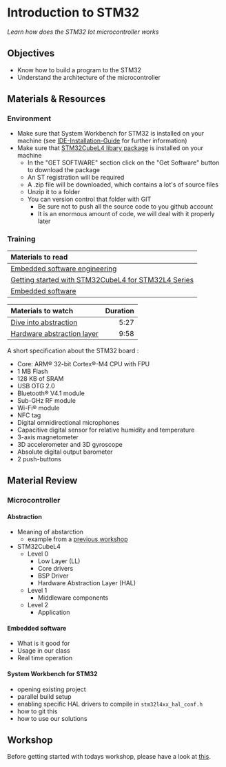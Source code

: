 # Introduction to STM32
*Learn how does the STM32 Iot microcontroller works*

## Objectives
- Know how to build a program to the STM32
- Understand the architecture of the microcontroller

## Materials & Resources
### Environment
  - Make sure that System Workbench for STM32 is installed on your machine (see [IDE-Installation-Guide](https://github.com/greenfox-academy/totoro-syllabus/blob/master/IDE-Installation-Guide.md) for further information)
  - Make sure that [STM32CubeL4 libary package](http://www.st.com/en/embedded-software/stm32cubel4.html) is installed on your machine
      - In the "GET SOFTWARE" section click on the "Get Software" button to download the package
      - An ST registration will be required
      - A .zip file will be downloaded, which contains a lot's of source files
      - Unzip it to a folder
      - You can version control that folder with GIT
          - Be sure not to push all the source code to you github account
          - It is an enormous amount of code, we will deal with it properly later

### Training

| Materials to read |
|:--------|
|[Embedded software engineering](https://www.linkedin.com/pulse/5-differences-between-embedded-maharajan)|
| [Getting started with STM32CubeL4 for STM32L4 Series](https://my.st.com/content/ccc/resource/technical/document/user_manual/74/09/3d/80/f9/39/4c/c7/DM00157440.pdf/files/DM00157440.pdf/jcr:content/translations/en.DM00157440.pdf)|
| [Embedded software](http://internetofthingsagenda.techtarget.com/definition/embedded-software)|

| Materials to watch | Duration |
|:---------|-----:|
| [Dive into abstraction](https://www.youtube.com/watch?v=X8QSymRlEEY)| 5:27 |
| [Hardware abstraction layer](https://www.youtube.com/watch?v=Va8c9g3NclA)| 9:58 |


A short specification about the STM32 board :
- Core: ARM® 32-bit Cortex®-M4 CPU with FPU
- 1 MB Flash
- 128 KB of SRAM
- USB OTG 2.0
- Bluetooth® V4.1 module
- Sub-GHz RF module
- Wi-Fi® module
- NFC tag
- Digital omnidirectional microphones
- Capacitive digital sensor for relative humidity and temperature
- 3-axis magnetometer
- 3D accelerometer and 3D gyroscope
- Absolute digital output barometer
- 2 push-buttons

## Material Review
### Microcontroller
#### Abstraction
- Meaning of abstarction
    - example from a [previous workshop](#)
- STM32CubeL4
    - Level 0
        - Low Layer (LL)
        - Core drivers
        - BSP Driver
        - Hardware Abstraction Layer (HAL)
    - Level 1
        - Middleware components
    - Level 2
        - Application

#### Embedded software
- What is it good for
- Usage in our class
- Real time operation

#### System Workbench for STM32
- opening existing project
- parallel build setup
- enabling specific HAL drivers to compile in ```stm32l4xx_hal_conf.h```
- how to git this
- how to use our solutions

## Workshop
Before getting started with todays workshop, please have a look at  [this](B-L475E-IOT01A2/hardware-is-faulty.md).

